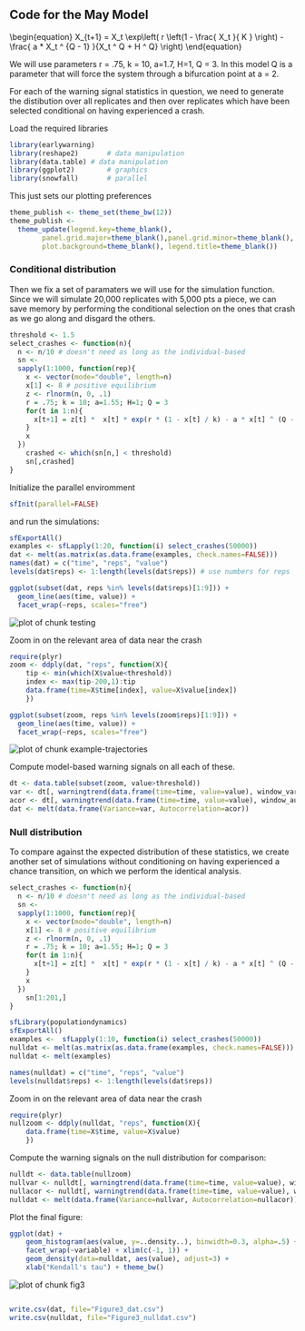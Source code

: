 


## Code for the May Model 

<div>
\begin{equation}
X_{t+1} =     X_t  \exp\left( r \left(1 - \frac{ X_t }{  K } \right) - \frac{ a * X_t ^ {Q - 1} }{X_t ^ Q + H ^ Q} \right) 
\end{equation}
</div>


We will use parameters r = .75, k = 10, a=1.7, H=1, Q = 3.  In this model Q is a parameter that will force the system through a bifurcation point at a = 2.  

For each of the warning signal statistics in question, 
we need to generate the distibution over all replicates
and then over replicates which have been selected conditional 
on having experienced a crash.  


Load the required libraries
 

```r
library(earlywarning)
library(reshape2)		# data manipulation
library(data.table)	# data manipulation
library(ggplot2)		# graphics
library(snowfall)		# parallel
```


This just sets our plotting preferences


```r
theme_publish <- theme_set(theme_bw(12))
theme_publish <- 
  theme_update(legend.key=theme_blank(),
        panel.grid.major=theme_blank(),panel.grid.minor=theme_blank(),
        plot.background=theme_blank(), legend.title=theme_blank())
```




### Conditional distribution

Then we fix a set of paramaters we will use for the simulation function.  Since we will simulate 20,000 replicates with 5,000 pts a piece, we can save memory by performing the conditional selection on the ones that crash as we go along and disgard the others.  


```r
threshold <- 1.5
select_crashes <- function(n){
  n <- n/10 # doesn't need as long as the individual-based
  sn <- 
  sapply(1:1000, function(rep){
    x <- vector(mode="double", length=n)
    x[1] <- 8 # positive equilibrium
    z <- rlnorm(n, 0, .1)
    r = .75; k = 10; a=1.55; H=1; Q = 3
    for(t in 1:n){
      x[t+1] = z[t] *  x[t] * exp(r * (1 - x[t] / k) - a * x[t] ^ (Q - 1) / (x[t] ^ Q + H ^ Q)) 
    }
    x
  })
	crashed <- which(sn[n,] < threshold)
	sn[,crashed] 
}
```



Initialize the parallel enviromment 


```r
sfInit(parallel=FALSE)
```


and run the simulations:


```r
sfExportAll()
examples <- sfLapply(1:20, function(i) select_crashes(50000))
dat <- melt(as.matrix(as.data.frame(examples, check.names=FALSE)))
names(dat) = c("time", "reps", "value")
levels(dat$reps) <- 1:length(levels(dat$reps)) # use numbers for reps
```




```r
ggplot(subset(dat, reps %in% levels(dat$reps)[1:9])) + 
  geom_line(aes(time, value)) +
  facet_wrap(~reps, scales="free")
```

![plot of chunk testing](figure/testing.png) 



Zoom in on the relevant area of data near the crash


```r
require(plyr)
zoom <- ddply(dat, "reps", function(X){
    tip <- min(which(X$value<threshold))
    index <- max(tip-200,1):tip
    data.frame(time=X$time[index], value=X$value[index])
    })
```




```r
ggplot(subset(zoom, reps %in% levels(zoom$reps)[1:9])) + 
  geom_line(aes(time, value)) + 
  facet_wrap(~reps, scales="free")
```

![plot of chunk example-trajectories](figure/example-trajectories.png) 



Compute model-based warning signals on all each of these.  


```r
dt <- data.table(subset(zoom, value>threshold))
var <- dt[, warningtrend(data.frame(time=time, value=value), window_var), by=reps]$V1
acor <- dt[, warningtrend(data.frame(time=time, value=value), window_autocorr), by=reps]$V1
dat <- melt(data.frame(Variance=var, Autocorrelation=acor))
```


### Null distribution 

To compare against the expected distribution of these statistics, we create another set of simulations without conditioning on having experienced a chance transition, on which we perform the identical analysis.  


```r
select_crashes <- function(n){
  n <- n/10 # doesn't need as long as the individual-based
  sn <- 
  sapply(1:1000, function(rep){
    x <- vector(mode="double", length=n)
    x[1] <- 8 # positive equilibrium
    z <- rlnorm(n, 0, .1)
    r = .75; k = 10; a=1.55; H=1; Q = 3
    for(t in 1:n){
      x[t+1] = z[t] *  x[t] * exp(r * (1 - x[t] / k) - a * x[t] ^ (Q - 1) / (x[t] ^ Q + H ^ Q)) 
    }
    x
  })
	sn[1:201,] 
}
```






```r
sfLibrary(populationdynamics)
sfExportAll()
examples <-  sfLapply(1:10, function(i) select_crashes(50000))
nulldat <- melt(as.matrix(as.data.frame(examples, check.names=FALSE)))
nulldat <- melt(examples)

names(nulldat) = c("time", "reps", "value")
levels(nulldat$reps) <- 1:length(levels(dat$reps)) 
```


Zoom in on the relevant area of data near the crash


```r
require(plyr)
nullzoom <- ddply(nulldat, "reps", function(X){
    data.frame(time=X$time, value=X$value)
    })
```


Compute the warning signals on the null distribution for comparison:


```r
nulldt <- data.table(nullzoom)
nullvar <- nulldt[, warningtrend(data.frame(time=time, value=value), window_var), by=reps]$V1
nullacor <- nulldt[, warningtrend(data.frame(time=time, value=value), window_autocorr), by=reps]$V1
nulldat <- melt(data.frame(Variance=nullvar, Autocorrelation=nullacor))
```


Plot the final figure:


```r
ggplot(dat) + 
	geom_histogram(aes(value, y=..density..), binwidth=0.3, alpha=.5) +
	facet_wrap(~variable) + xlim(c(-1, 1)) + 
	geom_density(data=nulldat, aes(value), adjust=3) + 
	xlab("Kendall's tau") + theme_bw()
```

![plot of chunk fig3](figure/fig3.png) 

```r

```









```r
write.csv(dat, file="Figure3_dat.csv")
write.csv(nulldat, file="Figure3_nulldat.csv")
```


